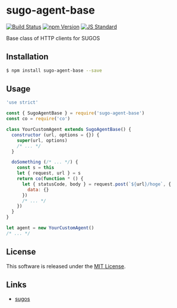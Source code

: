 sugo-agent-base
==========

<!---
This file is generated by ape-tmpl. Do not update manually.
--->

<!-- Badge Start -->
<a name="badges"></a>

[![Build Status][bd_travis_com_shield_url]][bd_travis_com_url]
[![npm Version][bd_npm_shield_url]][bd_npm_url]
[![JS Standard][bd_standard_shield_url]][bd_standard_url]

[bd_repo_url]: https://github.com/realglobe-Inc/sugo-agent-base
[bd_travis_url]: http://travis-ci.org/realglobe-Inc/sugo-agent-base
[bd_travis_shield_url]: http://img.shields.io/travis/realglobe-Inc/sugo-agent-base.svg?style=flat
[bd_travis_com_url]: http://travis-ci.com/realglobe-Inc/sugo-agent-base
[bd_travis_com_shield_url]: https://api.travis-ci.com/realglobe-Inc/sugo-agent-base.svg?token=aeFzCpBZebyaRijpCFmm
[bd_license_url]: https://github.com/realglobe-Inc/sugo-agent-base/blob/master/LICENSE
[bd_codeclimate_url]: http://codeclimate.com/github/realglobe-Inc/sugo-agent-base
[bd_codeclimate_shield_url]: http://img.shields.io/codeclimate/github/realglobe-Inc/sugo-agent-base.svg?style=flat
[bd_codeclimate_coverage_shield_url]: http://img.shields.io/codeclimate/coverage/github/realglobe-Inc/sugo-agent-base.svg?style=flat
[bd_gemnasium_url]: https://gemnasium.com/realglobe-Inc/sugo-agent-base
[bd_gemnasium_shield_url]: https://gemnasium.com/realglobe-Inc/sugo-agent-base.svg
[bd_npm_url]: http://www.npmjs.org/package/sugo-agent-base
[bd_npm_shield_url]: http://img.shields.io/npm/v/sugo-agent-base.svg?style=flat
[bd_standard_url]: http://standardjs.com/
[bd_standard_shield_url]: https://img.shields.io/badge/code%20style-standard-brightgreen.svg

<!-- Badge End -->


<!-- Description Start -->
<a name="description"></a>

Base class of HTTP clients for SUGOS

<!-- Description End -->


<!-- Overview Start -->
<a name="overview"></a>



<!-- Overview End -->


<!-- Sections Start -->
<a name="sections"></a>

<!-- Section from "doc/guides/01.Installation.md.hbs" Start -->

<a name="section-doc-guides-01-installation-md"></a>

Installation
-----

```bash
$ npm install sugo-agent-base --save
```


<!-- Section from "doc/guides/01.Installation.md.hbs" End -->

<!-- Section from "doc/guides/02.Usage.md.hbs" Start -->

<a name="section-doc-guides-02-usage-md"></a>

Usage
---------

```javascript
'use strict'

const { SugoAgentBase } = require('sugo-agent-base')
const co = require('co')

class YourCustomAgent extends SugoAgentBase() {
  constructor (url, options = {}) {
    super(url, options)
    /* ... */
  }

  doSomething (/* ... */) {
    const s = this
    let { request, url } = s
    return co(function * () {
      let { statusCode, body } = request.post(`${url}/hoge`, {
        data: {}
      })
      /* ... */
    })
  }
}

let agent = new YourCustomAgent()
/* ... */

```


<!-- Section from "doc/guides/02.Usage.md.hbs" End -->


<!-- Sections Start -->


<!-- LICENSE Start -->
<a name="license"></a>

License
-------
This software is released under the [MIT License](https://github.com/realglobe-Inc/sugo-agent-base/blob/master/LICENSE).

<!-- LICENSE End -->


<!-- Links Start -->
<a name="links"></a>

Links
------

+ [sugos][sugos_url]

[sugos_url]: https://github.com/realglobe-Inc/sugos

<!-- Links End -->
